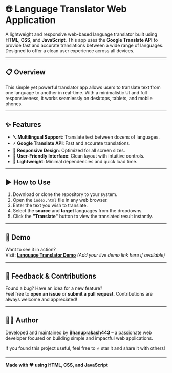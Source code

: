 # 🌐 Language Translator Web Application

A lightweight and responsive web-based language translator built using **HTML**, **CSS**, and **JavaScript**. This app uses the **Google Translate API** to provide fast and accurate translations between a wide range of languages. Designed to offer a clean user experience across all devices.

---

## 📋 Overview

This simple yet powerful translator app allows users to translate text from one language to another in real-time. With a minimalistic UI and full responsiveness, it works seamlessly on desktops, tablets, and mobile phones.

---

## ✨ Features

- 🔤 **Multilingual Support**: Translate text between dozens of languages.
- ⚡ **Google Translate API**: Fast and accurate translations.
- 📱 **Responsive Design**: Optimized for all screen sizes.
- 🧭 **User-Friendly Interface**: Clean layout with intuitive controls.
- 🚀 **Lightweight**: Minimal dependencies and quick load time.

---

## ▶️ How to Use

1. Download or clone the repository to your system.
2. Open the `index.html` file in any web browser.
3. Enter the text you wish to translate.
4. Select the **source** and **target** languages from the dropdowns.
5. Click the **"Translate"** button to view the translated result instantly.

---

## 📸 Demo

Want to see it in action?  
Visit: **[Language Translator Demo](#)** *(Add your live demo link here if available)*

---

## 🤝 Feedback & Contributions

Found a bug? Have an idea for a new feature?  
Feel free to **open an issue** or **submit a pull request**. Contributions are always welcome and appreciated!

---

## 👨‍💻 Author

Developed and maintained by **[Bhanuprakash443](https://github.com/Bhanuprakash443)** – a passionate web developer focused on building simple and impactful web applications.

If you found this project useful, feel free to ⭐ star it and share it with others!

---

**Made with ❤️ using HTML, CSS, and JavaScript**

